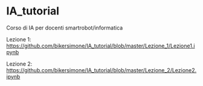 # IA_tutorial
Corso di IA per docenti smartrobot/informatica

Lezione 1: https://github.com/bikersimone/IA_tutorial/blob/master/Lezione_1/Lezione1.ipynb

Lezione 2: https://github.com/bikersimone/IA_tutorial/blob/master/Lezione_2/Lezione2.ipynb
